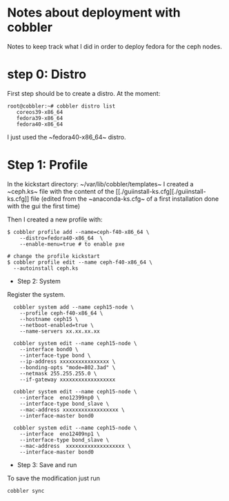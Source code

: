 # Notes about deployment with cobbler

Notes to keep track what I did in order to deploy fedora for the ceph nodes.

# step 0: Distro

First step should be to create a distro.
At the moment:

```
root@cobbler:~# cobbler distro list
   coreos39-x86_64
   fedora39-x86_64
   fedora40-x86_64
```

I just used the ~fedora40-x86_64~ distro.

# Step 1: Profile

In the kickstart directory: ~/var/lib/cobbler/templates~ I created a ~ceph.ks~ file with the content of the [[./guiinstall-ks.cfg][./guiinstall-ks.cfg]] file (edited from the ~anaconda-ks.cfg~ of a first installation done with the gui the first time)

Then I created a new profile with:

```
$ cobbler profile add --name=ceph-f40-x86_64 \
    --distro=fedora40-x86_64  \
    --enable-menu=true # to enable pxe

# change the profile kickstart
$ cobbler profile edit --name ceph-f40-x86_64 \
  --autoinstall ceph.ks
```

* Step 2: System

Register the system.

```
  cobbler system add --name ceph15-node \
    --profile ceph-f40-x86_64 \
    --hostname ceph15 \
    --netboot-enabled=true \
    --name-servers xx.xx.xx.xx

  cobbler system edit --name ceph15-node \
    --interface bond0 \
    --interface-type bond \
    --ip-address xxxxxxxxxxxxxxxx \
    --bonding-opts "mode=802.3ad" \
    --netmask 255.255.255.0 \
    --if-gateway xxxxxxxxxxxxxxxxxx

  cobbler system edit --name ceph15-node \
    --interface  eno12399np0 \
    --interface-type bond_slave \
    --mac-address xxxxxxxxxxxxxxxxxx \
    --interface-master bond0

  cobbler system edit --name ceph15-node \
    --interface  eno12409np1 \
    --interface-type bond_slave \
    --mac-address  xxxxxxxxxxxxxxxxxxx \
    --interface-master bond0
```


* Step 3: Save and run

To save the modification just run

```
cobbler sync
```


